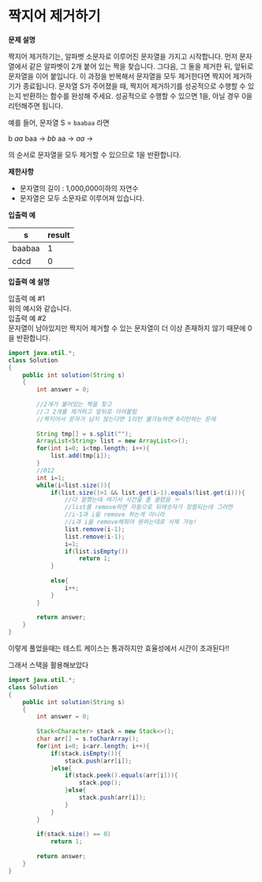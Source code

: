 # 짝지어 제거하기

**문제 설명**

짝지어 제거하기는, 알파벳 소문자로 이루어진 문자열을 가지고 시작합니다. 먼저 문자열에서 같은 알파벳이 2개 붙어 있는 짝을 찾습니다. 그다음, 그 둘을 제거한 뒤, 앞뒤로 문자열을 이어 붙입니다. 이 과정을 반복해서 문자열을 모두 제거한다면 짝지어 제거하기가 종료됩니다. 문자열 S가 주어졌을 때, 짝지어 제거하기를 성공적으로 수행할 수 있는지 반환하는 함수를 완성해 주세요. 성공적으로 수행할 수 있으면 1을, 아닐 경우 0을 리턴해주면 됩니다.

예를 들어, 문자열 S = `baabaa` 라면

b _aa_ baa → _bb_ aa → _aa_ →

의 순서로 문자열을 모두 제거할 수 있으므로 1을 반환합니다.

**제한사항**

* 문자열의 길이 : 1,000,000이하의 자연수
* 문자열은 모두 소문자로 이루어져 있습니다.

**입출력 예**

| s      | result |
| ------ | ------ |
| baabaa | 1      |
| cdcd   | 0      |

**입출력 예 설명**

입출력 예 #1\
위의 예시와 같습니다.\
입출력 예 #2\
문자열이 남아있지만 짝지어 제거할 수 있는 문자열이 더 이상 존재하지 않기 때문에 0을 반환합니다.

```java
import java.util.*;
class Solution
{
    public int solution(String s)
    {
        int answer = 0;
        
        //2개가 붙어있는 짝을 찾고
        //그 2개를 제거하고 앞뒤로 이어붙힘
        //짝지어서 문자가 남지 않는다면 1리턴 불가능하면 0리턴하는 문제
        
        String tmp[] = s.split("");
        ArrayList<String> list = new ArrayList<>();
        for(int i=0; i<tmp.length; i++){
            list.add(tmp[i]);
        }
        //012
        int i=1;
        while(i<list.size()){
            if(list.size()>1 && list.get(i-1).equals(list.get(i))){
                //다 잘했는데 여기서 시간을 좀 끌렸음 ㅠ
                //list를 remove하면 자동으로 뒤에숫자가 정렬되는데 그러면 
                //i-1과 i을 remove 하는게 아니라 
                //i과 i을 remove해줘야 원하는대로 삭제 가능!
                list.remove(i-1);
                list.remove(i-1);
                i=1; 
                if(list.isEmpty())
                    return 1;
            }
            
            else{
                i++;
            }
        }
        
        return answer;
    }
}
```

이렇게 풀었을때는 테스트 케이스는 통과하지만 효율성에서 시간이 초과된다!!

그래서 스택을 활용해보았다

```java
import java.util.*;
class Solution
{
    public int solution(String s)
    {
        int answer = 0;
        
        Stack<Character> stack = new Stack<>();
        char arr[] = s.toCharArray();
        for(int i=0; i<arr.length; i++){
            if(stack.isEmpty()){
                stack.push(arr[i]);
            }else{
                if(stack.peek().equals(arr[i])){
                    stack.pop();
                }else{
                    stack.push(arr[i]);
                }
            }
        }
        
        if(stack.size() == 0)
            return 1;
        
        return answer;
    }
}
```
